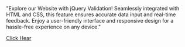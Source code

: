 "Explore our Website with jQuery Validation! Seamlessly integrated with HTML and CSS, this feature ensures accurate data input and real-time feedback. Enjoy a user-friendly interface and responsive design for a hassle-free experience on any device."

<a href="https://midlaj123.github.io/JQuery-validation/">Click Hear</a>
